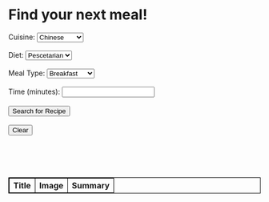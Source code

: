 <html>
    <link rel="stylesheet" href="main.css" />
    <link rel="stylesheet" href="index.css" />
    <!--Load Jcquery library -->
    <script src="https://code.jquery.com/jquery-3.6.0.min.js"></script>
    <body>
        <div class="container">
            <h1>Find your next meal!</h1>
            <!-- User input -->
            <label for="cuisine">Cuisine:</label>
            <select id="cuisine" name="cuisine">
                <option value="chinese">Chinese</option>
                <option value="japanese">Japanese</option>
                <option value="korean">Korean</option>
                <option value="vietnamese">Vietnamese</option>
                <option value="indian">Indian</option>
                <option value="mexican">Mexican</option>
                <option value="greek">Greek</option>
                <option value="american">American</option>
            </select>
            <br>
            <br>
            <label for="diet">Diet:</label>
            <select id="diet" name="diet">
                <option value="pescetarian">Pescetarian</option>
                <option value="vegetarian">Vegetarian</option>
                <option value="vegan">Vegan</option>
            </select>
            <br>
            <br>
            <label for="type">Meal Type:</label>
            <select id="type" name="type">
                <option value="breakfast">Breakfast</option>
                <option value="main course">Main course</option>
                <option value="salad">Salad</option>
                <option value="soup">Soup</option>
                <option value="dessert">Dessert</option>
            </select>
            <br>
            <br>
            <label for="time">Time (minutes):</label>
            <input type="number" id="time" name="time" min="0"><br><br>
            <!-- Recipe search button -->
            <button class="btn" id="searchRecipe">Search for Recipe</button>
            <br><br>
            <!-- Clear table button -->
             <button onclick="clearContent()">Clear</button>
            <br>
            <br>
            <!-- Display cuisine -->
            <div id="cuisine_display"></div>
            <!-- Display recipe information through table -->
            <table class="content-table" id="table_result">
            <br><br><br>
                <thead>
                    <tr>
                        <th>Title</th>
                        <th>Image</th>
                        <th>Summary</th>
                    </tr>
                </thead>
                <tbody>
                    <!-- data goes here-->
                </tbody>
            </table>
            <style>
                table, th, td 
                {
                    border: 1px solid black;
                    border-collapse: collapse;
                }
            </style>
        </div>
    </body>
</html>

<script>
    var table_length = 0; 
    // Get reference to cuisine
    var cuisineElement = document.getElementById("cuisine_display");
    <!-- Get a reference to the table-->
    var table = document.getElementById('table_result'); 

    <!-- If user wants to do new search, clear all rows & cuisine text-->
    function clearContent()
    {
        var rowCount = $("#table_result tr").length;
        console.log(rowCount);
        cuisineElement.innerHTML = "";
        for (i = 0; i < rowCount; i++)
        {
            <!-- Always delete the first row -->
            table.deleteRow(0);
        }
    }

    $(document).ready(function () 
    {

        $("#searchRecipe").click(function () 
        {
            <!--  User input variables ->
            const cuisine = $("#cuisine").val();
            const diet = $("#diet").val();
            const type = $("#type").val();
            const time = $("#time").val();
            console.log(cuisine);

            <!-- Get information on these parameters from API, add feature where recipes sorted by calories-->
            const params = 
            {
                cuisine: cuisine,
                diet: diet,
                type: type,
                time: time,
                addRecipeInformation: true,
                sort: 'calories',
                sortDirection: 'asc'
            };

            <!-- Fetch API using jquery -->
            const settings = 
            {
                async: true,
                crossDomain: true,
                url: 'https://spoonacular-recipe-food-nutrition-v1.p.rapidapi.com/recipes/complexSearch',
                method: 'GET',
                headers: 
                {
                    'X-RapidAPI-Key': '483daceee9mshf1639709c11dc69p1d6d83jsn6decc0d31612',
                    'X-RapidAPI-Host': 'spoonacular-recipe-food-nutrition-v1.p.rapidapi.com'
                },
                data: params
            };

            $.ajax(settings)
            .done(function (response) 
            {
                console.log(response);
                console.log(response.results.length)
                
                if (response.results.length === 0) 
                {
                    alert("No recipes found, please try something else!");
                } 
                else 
                {

                    <!-- Set the innerHTML to display text-->
                    cuisineElement.innerHTML = "Cuisine: " + cuisine;

                    <!-- Limit # of recipes displayed to 10-->
                    if (response.results.length > 10)
                    {
                        table_length = 10;
                    }
                    else
                    {
                        table_length = response.results.length;
                    }
                    <!-- Loop through response results array -->
                    for (let row = 0; row < table_length; row++) 
                    {
                        <!-- Create new table row-->
                        const tr = document.createElement('tr');

                        <!-- Create table cell for title -->
                        const tdTitle = document.createElement('td');
                        const title = response.results[row].title;
                        tdTitle.innerHTML = title;

                        <!-- Create table cell for image  -->
                        const tdImage = document.createElement('td');
                        const image = response.results[row].image;
                        tdImage.innerHTML = `<img src="${image}" alt="${title}">`;

                        <!-- Create table cell for summary -->
                        const tdSummary = document.createElement('td');
                        const summary = response.results[row].summary;
                        tdSummary.innerHTML = summary;

                        <!-- Append both cells to the current row -->
                        tr.appendChild(tdTitle);
                        tr.appendChild(tdImage);
                        tr.appendChild(tdSummary);

                        <!-- Append row to table -->
                        table.appendChild(tr);
                    }
                    
                }
            })
            .fail(function () 
            {
                alert("Failed to fetch exercise data from the API.");
            });

            <!-- Clear the select elements for the next entry --> 
            $("#cuisine").val("");
            $("#diet").val("");
            $("#type").val("");
            $("#time").val("");
        });
    });
</script>

